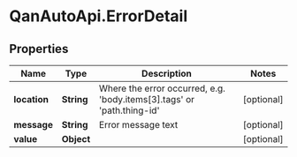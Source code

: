 # QanAutoApi.ErrorDetail

## Properties

Name | Type | Description | Notes
------------ | ------------- | ------------- | -------------
**location** | **String** | Where the error occurred, e.g. &#39;body.items[3].tags&#39; or &#39;path.thing-id&#39; | [optional] 
**message** | **String** | Error message text | [optional] 
**value** | **Object** |  | [optional] 


